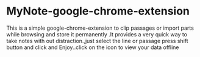 # MyNote-google-chrome-extension
This is a simple google-chrome-extension to clip passages or import parts while browsing and store it permanently .It provides a very quick way to take notes with out distraction.,just select the line or passage press shift button and click and Enjoy..click on the icon to view your data offline
